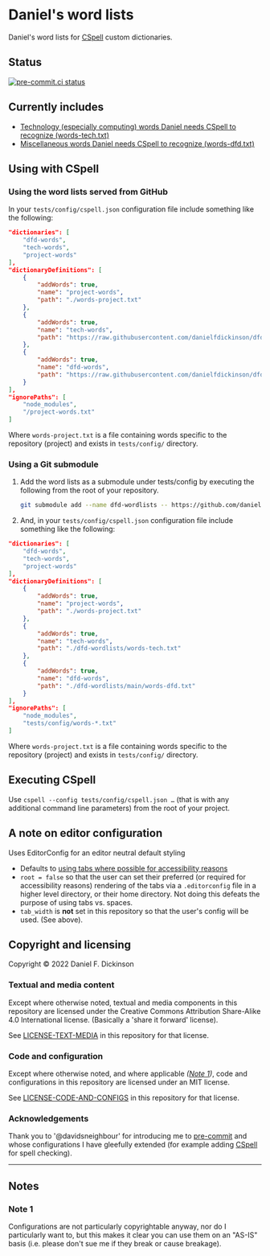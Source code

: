 # Daniel's word lists

Daniel's word lists for [CSpell][cspell] custom dictionaries.

## Status

[![pre-commit.ci
status](https://results.pre-commit.ci/badge/github/danielfdickinson/dfd-wordlists/main.svg)](https://results.pre-commit.ci/latest/github/danielfdickinson/dfd-wordlists/main)

## Currently includes

* [Technology (especially computing) words Daniel needs CSpell to recognize
(words-tech.txt)](words-tech.txt)
* [Miscellaneous words Daniel needs CSpell to recognize
(words-dfd.txt)](words-dfd.txt)

## Using with CSpell

### Using the word lists served from GitHub

In your `tests/config/cspell.json` configuration file include something like
the following:

``` json
"dictionaries": [
	"dfd-words",
	"tech-words",
	"project-words"
],
"dictionaryDefinitions": [
	{
		"addWords": true,
		"name": "project-words",
		"path": "./words-project.txt"
	},
	{
		"addWords": true,
		"name": "tech-words",
		"path": "https://raw.githubusercontent.com/danielfdickinson/dfd-wordlists/main/words-tech.txt"
	},
	{
		"addWords": true,
		"name": "dfd-words",
		"path": "https://raw.githubusercontent.com/danielfdickinson/dfd-wordlists/main/words-dfd.txt"
	}
],
"ignorePaths": [
	"node_modules",
	"/project-words.txt"
]
```

Where `words-project.txt` is a file containing words specific to the
repository (project) and exists in `tests/config/` directory.

### Using a Git submodule

1. Add the word lists as a submodule under tests/config by executing the
	following from the root of your repository.

	``` bash
	git submodule add --name dfd-wordlists -- https://github.com/danielfdickinson/dfd-wordlists tests/config/dfd-wordlists
	```

2. And, in your `tests/config/cspell.json` configuration file include something
	like the following:

``` json
"dictionaries": [
	"dfd-words",
	"tech-words",
	"project-words"
],
"dictionaryDefinitions": [
	{
		"addWords": true,
		"name": "project-words",
		"path": "./words-project.txt"
	},
	{
		"addWords": true,
		"name": "tech-words",
		"path": "./dfd-wordlists/words-tech.txt"
	},
	{
		"addWords": true,
		"name": "dfd-words",
		"path": "./dfd-wordlists/main/words-dfd.txt"
	}
],
"ignorePaths": [
	"node_modules",
	"tests/config/words-*.txt"
]
```

Where `words-project.txt` is a file containing words specific to the
repository (project) and exists in `tests/config/` directory.

## Executing CSpell

Use `cspell --config tests/config/cspell.json …` (that is with any additional
command line parameters) from the root of your project.

## A note on editor configuration

Uses EditorConfig for an editor neutral default styling

* Defaults to [using tabs where possible for accessibility
reasons][tabaccess]
* `root = false` so that the user can set their preferred (or required for
accessibility reasons) rendering of the tabs via a `.editorconfig` file in
a higher level directory, or their home directory. Not doing this defeats
the purpose of using tabs vs. spaces.
* `tab_width` is **not** set in this repository so that the user's config
will be used. (See above).

## Copyright and licensing

Copyright © 2022 Daniel F. Dickinson

### Textual and media content

Except where otherwise noted, textual and media components in this repository
are licensed under the Creative Commons Attribution Share-Alike 4.0
International license. (Basically a 'share it forward' license).

See [LICENSE-TEXT-MEDIA](LICENSE-TEXT-MEDIA) in this repository for
that license.

### Code and configuration

Except where otherwise noted, and where applicable _([Note 1](#note-1))_, code
and configurations in this repository are licensed under an MIT license.

See [LICENSE-CODE-AND-CONFIGS](LICENSE-CODE-AND-CONFIGS) in this repository for
that license.

### Acknowledgements

Thank you to '@davidsneighbour' for introducing me to
[pre-commit](https://pre-commit.com) and whose configurations I have gleefully
extended (for example adding [CSpell][cspell] for spell checking).

-------

## Notes

### Note 1

Configurations are not particularly copyrightable anyway, nor do I particularly
want to, but this makes it clear you can use them on an "AS-IS" basis (i.e.
please don't sue me if they break or cause breakage).

[cspell]: https://cspell.org
[tabaccess]: https://www.brycewray.com/posts/2022/06/accessibility-argument-tabs-spaces/
